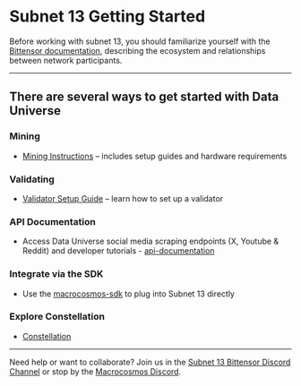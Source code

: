 # Subnet 13 Getting Started

Before working with subnet 13, you should familiarize yourself with the [Bittensor documentation](https://docs.bittensor.com/), describing the ecosystem and relationships between network participants.

***

## There are several ways to get started with Data Universe&#x20;

### Mining&#x20;

* [Mining Instructions](https://github.com/macrocosm-os/data-universe/blob/main/docs/miner.md) – includes setup guides and hardware requirements&#x20;

### Validating&#x20;

* [Validator Setup Guide](https://github.com/macrocosm-os/data-universe/blob/main/docs/validator.md) – learn how to set up a validator

### API Documentation

* Access Data Universe social media scraping endpoints (X, Youtube & Reddit) and developer tutorials - [api-documentation](../../developers/api-documentation/ "mention")

### Integrate via the SDK

* Use the [macrocosmos-sdk](../../developers/macrocosmos-sdk/ "mention") to plug into Subnet 13 directly

### Explore Constellation

* [Constellation ](https://app.macrocosmos.ai/mission-command)

***

Need help or want to collaborate? Join us in the [Subnet 13 Bittensor Discord Channel](https://discord.gg/pQcDfMmX3T) or stop by the [Macrocosmos Discord](https://discord.gg/macrocosmos).

